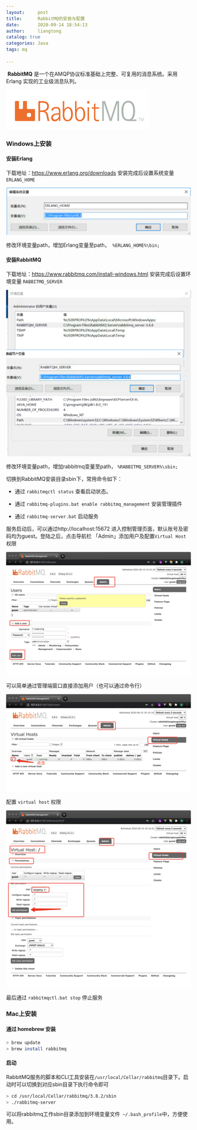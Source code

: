 ```yaml
---
layout:     post
title:      RabbitMQ的安装与配置
date:       2020-09-14 18:54:13
author:     liangtong
catalog: true
categories: Java
tags: mq

---
```


​	**RabbitMQ** 是一个在AMQP协议标准基础上完整、可复用的消息系统。采用 Erlang 实现的工业级消息队列。

![rabbitmq.png](/post/java/20200915/rabbitmq.png)

### Windows上安装

#### 安装Erlang

下载地址：https://www.erlang.org/downloads
安装完成后设置系统变量 `ERLANG_HOME`

![erlang_home.png](/post/java/20200915/erlang_home.png)

修改环境变量path，增加Erlang变量至path，` %ERLANG_HOME%\bin;` 

#### 安装RabbitMQ

下载地址：https://www.rabbitmq.com/install-windows.html
安装完成后设置环境变量 `RABBITMQ_SERVER`

![rabbit_server.png](/post/java/20200915/rabbit_server.png)

修改环境变量path，增加rabbitmq变量至path， `%RABBITMQ_SERVER%\sbin;` 

切换到RabbitMQ安装目录sbin下，常用命令如下：

+ 通过 `rabbitmqctl status` 查看启动状态。

+ 通过 `rabbitmq-plugins.bat enable rabbitmq_management` 安装管理插件

+ 通过 `rabbitmq-server.bat` 启动服务


服务启动后，可以通过http://localhost:15672 进入控制管理页面，默认账号及密码均为guest。登陆之后，点击导航栏 「Admin」添加用户及配置`Virtual Host`权限

![rabbit_add_user.png](/post/java/20200915/rabbit_add_user.png)

可以简单通过管理端窗口直接添加用户（也可以通过命令行）

![rabbit_virtual_host_1.png](/post/java/20200915/rabbit_virtual_host_1.png)

配置 `virtual host` 权限

![rabbit_virtual_host_2.png](/post/java/20200915/rabbit_virtual_host_2.png)

最后通过 `rabbitmqctl.bat stop` 停止服务


### Mac上安装

#### 通过 homebrew 安装

```bash
> brew update
> brew install rabbitmq
```

#### 启动

RabbitMQ服务的脚本和CLI工具安装在`/usr/local/Cellar/rabbitmq`目录下。启动时可以切换到对应sbin目录下执行命令即可

```bash
> cd /usr/local/Cellar/rabbitmq/3.8.2/sbin
> ./rabbitmq-server
```

可以将rabbitmq工作sbin目录添加到环境变量文件` ~/.bash_profile`中，方便使用。





